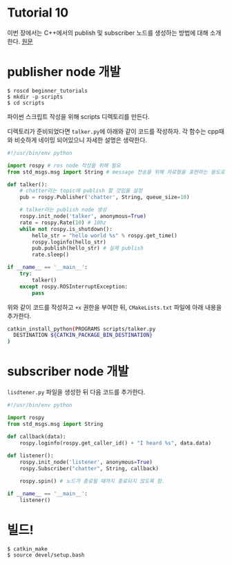 # Tutorial 10
이번 장에서는 C++에서의 publish 및 subscriber 노드를 생성하는 방법에 대해 소개한다.
[원문](http://wiki.ros.org/ROS/Tutorials/WritingPublisherSubscriber%28python%29)

# publisher node 개발
```
$ roscd beginner_tutorials
$ mkdir -p scripts
$ cd scripts
```
파이썬 스크립트 작성을 위해 scripts 디렉토리를 만든다.

디렉토리가 준비되었다면 `talker.py`에 아래와 같이 코드를 작성하자. 각 함수는 cpp때와 비슷하게 네이밍 되어있으니 자세한 설명은 생략한다.

``` python
#!/usr/bin/env python

import rospy # ros node 작성을 위해 필요
from std_msgs.msg import String # message 전송을 위해 자료형을 표현하는 용도로 필요

def talker():
    # chatter라는 topic에 publish 할 것임을 설정
    pub = rospy.Publisher('chatter', String, queue_size=10)

    # talker라는 publish node 생성
    rospy.init_node('talker', anonymous=True)
    rate = rospy.Rate(10) # 10hz
    while not rospy.is_shutdown():
        hello_str = "hello world %s" % rospy.get_time()
        rospy.loginfo(hello_str)
        pub.publish(hello_str) # 실제 publish
        rate.sleep()

if __name__ == '__main__':
    try:
        talker()
    except rospy.ROSInterruptException:
        pass
```
위와 같이 코드를 작성하고 `+x` 권한을 부여한 뒤, `CMakeLists.txt` 파일에 아래 내용을 추가한다.
``` bash
catkin_install_python(PROGRAMS scripts/talker.py
  DESTINATION ${CATKIN_PACKAGE_BIN_DESTINATION}
)
```

# subscriber node 개발
`lisdtener.py` 파일을 생성한 뒤 다음 코드를 추가한다.
``` python
#!/usr/bin/env python

import rospy
from std_msgs.msg import String

def callback(data):
    rospy.loginfo(rospy.get_caller_id() + "I heard %s", data.data)
    
def listener():
    rospy.init_node('listener', anonymous=True)
    rospy.Subscriber("chatter", String, callback)

    rospy.spin() # 노드가 종료될 때까지 종료되지 않도록 함.

if __name__ == '__main__':
    listener()
```

# 빌드!
```
$ catkin_make
$ source devel/setup.bash
```

